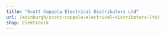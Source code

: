 ```yaml
---
title: "Scott Coppola Electrical Distributors Ltd"
url: /edinburgh/scott-coppola-electrical-distributors-ltd/
shop: Elektronik
---
```

